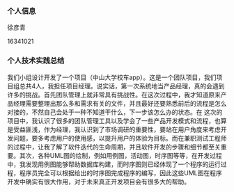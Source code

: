 
### 个人信息
  徐彦青
  
  16341021


###   个人技术实践总结


我们小组设计开发了一个项目（中山大学校车app）。这是一个团队项目，我们项目组总共4人，我担任项目经理。说实话，第一次系统地当产品经理，真的会遇到许多的挑战。首先团队管理上就非常具有挑战性。在这次过程中，我才知道原来产品经理需要整理出那么多和需求有关的文件，并且最好还要熟悉前后的流程是怎么对接的，不然自己会处于一种不知道干什么，下一步该怎么办的状态。在 这次的项目中，我认识了很多的团队管理工具以及学会了一些产品开发模式和流程，也算是受益匪浅，作为经理，我认识到了市场调研的重要性，要站在用户角度来考虑开发问题，要多考虑用户的使用感，以提升用户的体验为目标。而在兼职测试工程师的过程中，让我了解了软件迭代的生命周期，并且软件开发的步骤和细节都至关重要。其次，各种UML图的绘制，例如用例图，活动图，时序图等等，在开发过程中，我发现用例图能够帮助数据库构建，而时序图则已经体现了一个程序的运行过程，程序员完全可以根据给出的时序图完成程序的编写，因此这些UML图在程序开发中确实有很大作用，对于未来真正开发项目会有很多大的帮助。